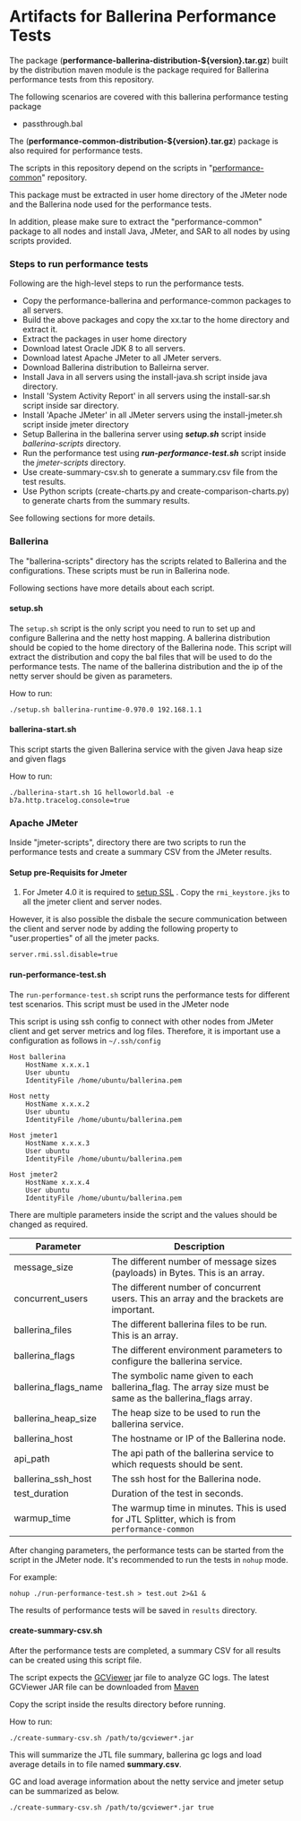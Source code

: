 # Artifacts for Ballerina Performance Tests

The package (**performance-ballerina-distribution-${version}.tar.gz**) built by the distribution maven module is the
 package required for Ballerina performance tests from this repository.

The following scenarios are covered with this ballerina performance testing package

- passthrough.bal

The (**performance-common-distribution-${version}.tar.gz**) package is also required for performance tests.

The scripts in this repository depend on the scripts in
 "[performance-common](https://github.com/wso2/performance-common/)" repository.

This package must be extracted in user home directory of the JMeter node and the Ballerina node used for the
 performance tests.

In addition, please make sure to extract the "performance-common" package to all nodes and install Java, JMeter, and SAR to all nodes by using scripts provided.

### Steps to run performance tests

Following are the high-level steps to run the performance tests.

- Copy the performance-ballerina and performance-common packages to all servers.
- Build the above packages and copy the xx.tar to the home directory and extract it.
- Extract the packages in user home directory
- Download latest Oracle JDK 8 to all servers.
- Download latest Apache JMeter to all JMeter servers.
- Download Ballerina distribution to Balleirna server.
- Install Java in all servers using the install-java.sh script inside java directory.
- Install 'System Activity Report' in all servers using the install-sar.sh script inside sar directory.
-  Install 'Apache JMeter' in all JMeter servers using the install-jmeter.sh script inside jmeter directory
- Setup Ballerina in the ballerina server using **_setup.sh_** script inside *ballerina-scripts* directory.
- Run the performance test using **_run-performance-test.sh_** script inside the *jmeter-scripts* directory.
- Use create-summary-csv.sh to generate a summary.csv file from the test results.
- Use Python scripts (create-charts.py and create-comparison-charts.py) to generate charts from the summary results.


See following sections for more details.

### Ballerina

The "ballerina-scripts" directory has the scripts related to Ballerina and the configurations. These scripts must be run in
 Ballerina node.

Following sections have more details about each script.

#### setup.sh

The `setup.sh` script is the only script you need to run to set up and configure Ballerina and the netty host mapping. A ballerina distribution
 should be copied to the home directory of the Ballerina node. This script will extract the distribution and copy the
 bal files that will be used to do the performance tests. The name of the ballerina distribution and the ip of the netty server should be given as
 parameters.
 
 
How to run:

`./setup.sh ballerina-runtime-0.970.0 192.168.1.1`

#### ballerina-start.sh

This script starts the given Ballerina service with the given Java heap size and given flags

How to run:

`./ballerina-start.sh 1G helloworld.bal -e b7a.http.tracelog.console=true`

### Apache JMeter

Inside "jmeter-scripts", directory there are two scripts to run the performance tests and create a summary CSV from the JMeter
 results.
 
#### Setup pre-Requisits for Jmeter
1) For Jmeter 4.0 it is required to [setup SSL](http://jmeter.apache.org/usermanual/remote-test.html#setup_ssl) . Copy the `rmi_keystore.jks` to all the jmeter client and server nodes.

However, it is also possible the disbale the secure communication between the client and server node by adding the following property to "user.properties" of all the jmeter packs.

```
server.rmi.ssl.disable=true
```


#### run-performance-test.sh

The `run-performance-test.sh` script runs the performance tests for different test scenarios. This script must be used
 in the JMeter node

This script is using ssh config to connect with other nodes from JMeter client and get server metrics and log files.
 Therefore, it is important use a configuration as follows in `~/.ssh/config`

```
Host ballerina
    HostName x.x.x.1
    User ubuntu
    IdentityFile /home/ubuntu/ballerina.pem

Host netty
    HostName x.x.x.2
    User ubuntu
    IdentityFile /home/ubuntu/ballerina.pem

Host jmeter1
    HostName x.x.x.3
    User ubuntu
    IdentityFile /home/ubuntu/ballerina.pem

Host jmeter2
    HostName x.x.x.4
    User ubuntu
    IdentityFile /home/ubuntu/ballerina.pem

```

There are multiple parameters inside the script and the values should be changed as required.

 Parameter | Description
------------ | -------------
message_size | The different number of message sizes (payloads) in Bytes. This is an array.
concurrent_users | The different number of concurrent users. This an array and the brackets are important.
ballerina_files | The different ballerina files to be run. This is an array.
ballerina_flags | The different environment parameters to configure the ballerina service.
ballerina_flags_name | The symbolic name given to each ballerina_flag. The array size must be same as the ballerina_flags array.
ballerina_heap_size | The heap size to be used to run the ballerina service.
ballerina_host | The hostname or IP of the Ballerina node.
api_path | The api path of the ballerina service to which requests should be sent.
ballerina_ssh_host | The ssh host for the Ballerina node.
test_duration | Duration of the test in seconds.
warmup_time | The warmup time in minutes. This is used for JTL Splitter, which is from `performance-common`

After changing parameters, the performance tests can be started from the script in the JMeter node.
 It's recommended to run the tests in `nohup` mode.

For example:

`nohup ./run-performance-test.sh > test.out 2>&1 &`

The results of performance tests will be saved in `results` directory.

#### create-summary-csv.sh

After the performance tests are completed, a summary CSV for all results can be created using this script file.

The script expects the [GCViewer](https://github.com/chewiebug/GCViewer) jar file to analyze GC logs. The latest
 GCViewer JAR file can be downloaded from [Maven](http://repo1.maven.org/maven2/com/github/chewiebug/gcviewer/)

Copy the script inside the results directory before running.

How to run:

`./create-summary-csv.sh /path/to/gcviewer*.jar`

This will summarize the JTL file summary, ballerina gc logs and load average details in to file named **summary.csv**. 

GC and load average information about the netty service and jmeter setup can be summarized as below.

`./create-summary-csv.sh /path/to/gcviewer*.jar true`
